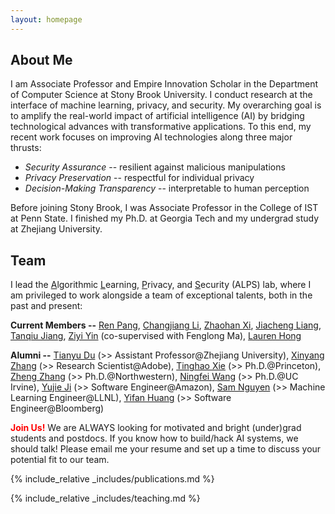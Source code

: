 ```yaml
---
layout: homepage
---
```


## About Me

I am Associate Professor and Empire Innovation Scholar in the Department of Computer Science at Stony Brook University. I conduct research at the interface of machine learning, privacy, and security. My overarching goal is to amplify the real-world impact of artificial intelligence (AI) by bridging technological advances with transformative applications. To this end, my recent work focuses on improving AI technologies along three major thrusts:

* *Security Assurance* -- resilient against malicious manipulations
* *Privacy Preservation* -- respectful for individual privacy
* *Decision-Making Transparency* -- interpretable to human perception

Before joining Stony Brook, I was Associate Professor in the College of IST at Penn State. I finished my Ph.D. at Georgia Tech and my undergrad study at Zhejiang University.

<!-- ## News



- <label class="paper_label_style">Editorship</label> Ting is assigned the associate editor of ACM Transactions on Intelligent Systems and Technology.
- <label class="info_label_style">Award</label>  [AutoML in the Wild](https://dl.acm.org/doi/abs/10.1145/3544548.3581082) received the CHI'23 Best Paper Honorable Mention.
- <label class="fund_label_style">Grant</label> NSF award to support our research on <a href="https://www.nsf.gov/awardsearch/showAward?AWD_ID=2212323">the Security Risks of AutoML</a>. Thank you, NSF!
- <label class="info_label_style">Award</label> [Android App Analysis](https://dl.acm.org/doi/10.1145/3533767.3534410) received the ACM SIGSOFT Distinguished Paper award! -->

## Team

I lead the <ins>A</ins>lgorithmic <ins>L</ins>earning, <ins>P</ins>rivacy, and <ins>S</ins>ecurity (ALPS) lab, where I am privileged to work alongside a team of exceptional talents, both in the past and present:

**Current Members --** [Ren Pang](https://ain-soph.github.io/), [Changjiang Li](https://ist.psu.edu/directory/cbl5583), [Zhaohan Xi](https://ist.psu.edu/directory/zxx5113), [Jiacheng Liang](https://ist.psu.edu/directory/jkl6486), [Tanqiu Jiang](https://tanqiujiang.github.io/), [Ziyi Yin](https://ist.psu.edu/directory/zmy5171) (co-supervised with Fenglong Ma), [Lauren Hong]()


**Alumni --** [Tianyu Du](https://tydusky.github.io/) (>> Assistant Professor@Zhejiang University), [Xinyang Zhang](https://www.linkedin.com/in/xinyang-zhang-4580b8b7) (>> Research Scientist@Adobe), [Tinghao Xie](https://tinghaoxie.com/) (>> Ph.D.@Princeton), [Zheng Zhang](https://secantzhang.github.io) (>> Ph.D.@Northwestern), [Ningfei Wang](https://www.linkedin.com/in/ningfei-wang-569a91156) (>> Ph.D.@UC Irvine), [Yujie Ji](https://www.linkedin.com/in/yujie-ji-27484793) (>> Software Engineer@Amazon), [Sam Nguyen](https://www.linkedin.com/in/chanhnp) (>> Machine Learning Engineer@LLNL), [Yifan Huang](https://www.linkedin.com/in/yifan-huang-303928156) (>> Software Engineer@Bloomberg)


**<font color="Red">Join Us!</font>**  We are ALWAYS looking for motivated and bright (under)grad students and postdocs. If you know how to build/hack AI systems, we should talk! Please email me your resume and set up a time to discuss your potential fit to our team.


{% include_relative _includes/publications.md %}

{% include_relative _includes/teaching.md %}

<!-- {% include_relative _includes/services.md %} -->
